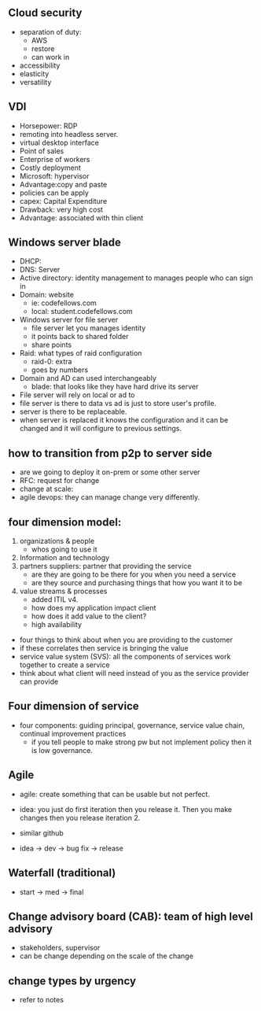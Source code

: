 ## Cloud security
- separation of duty:
    - AWS
    - restore
    - can work in 
- accessibility
- elasticity
- versatility

## VDI
- Horsepower: RDP
- remoting into headless server.
- virtual desktop interface
- Point of sales
- Enterprise of workers 
- Costly deployment
- Microsoft: hypervisor
- Advantage:copy and paste
- policies can be apply
- capex: Capital Expenditure
- Drawback: very high cost
- Advantage: associated with thin client 

## Windows server blade
- DHCP:
- DNS: Server
- Active directory: identity management to manages people who can sign in 
- Domain: website 
    - ie: codefellows.com
    - local: student.codefellows.com
- Windows server for file server
    - file server let you manages identity
    - it points back to shared folder
    - share points
- Raid: what types of raid configuration
    - raid-0: extra 
    - goes by numbers
- Domain and AD can used interchangeably 
    - blade: that looks like they have hard drive its server
- File server will rely on local or ad to 
- file server is there to data vs ad is just to store user's profile.
- server is there to be replaceable.
- when server is replaced it knows the configuration and it can be changed and it will configure to previous settings.

## how to transition from p2p to server side
- are we going to deploy it on-prem or some other server
- RFC: request for change
- change at scale:
- agile devops: they can manage change very differently.


## four dimension model: 
1. organizations & people
    - whos going to use it
2. Information and technology
3. partners suppliers: partner that providing the service
    - are they are going to be there for you when you need a service
    - are they source and purchasing things that how you want it to be
4. value streams & processes
    - added ITIL v4.
    - how does my application impact client
    - how does it add value to the client?
    - high availability
- four things to think about when you are providing to the customer
- if these correlates then service is bringing the value
- service value system (SVS): all the components of services work together to create a service
- think about what client will need instead of you as the service provider can provide

## Four dimension of service
- four components: guiding principal, governance, service value chain, continual improvement practices
    - if you tell people to make strong pw but not implement policy then it is low governance.

## Agile
- agile: create something that can be usable but not perfect. 
- idea: you just do first iteration then you release it. Then you make changes then you release iteration 2.
- similar github 

- idea -> dev -> bug fix -> release

## Waterfall (traditional)
- start -> med -> final

## Change advisory board (CAB): team of high level advisory
- stakeholders, supervisor
- can be change depending on the scale of the change

## change types by urgency
- refer to notes